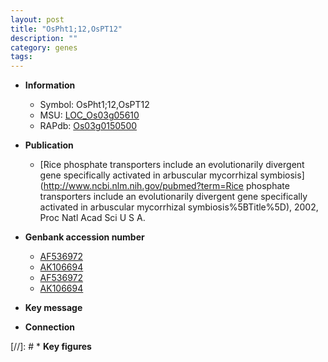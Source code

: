 ```yaml
---
layout: post
title: "OsPht1;12,OsPT12"
description: ""
category: genes
tags: 
---
```


* **Information**  
    + Symbol: OsPht1;12,OsPT12  
    + MSU: [LOC_Os03g05610](http://rice.uga.edu/cgi-bin/ORF_infopage.cgi?orf=LOC_Os03g05610)  
    + RAPdb: [Os03g0150500](https://rapdb.dna.affrc.go.jp/locus/?name=Os03g0150500)  

* **Publication**  
    + [Rice phosphate transporters include an evolutionarily divergent gene specifically activated in arbuscular mycorrhizal symbiosis](http://www.ncbi.nlm.nih.gov/pubmed?term=Rice phosphate transporters include an evolutionarily divergent gene specifically activated in arbuscular mycorrhizal symbiosis%5BTitle%5D), 2002, Proc Natl Acad Sci U S A.

* **Genbank accession number**  
    + [AF536972](http://www.ncbi.nlm.nih.gov/nuccore/AF536972)
    + [AK106694](http://www.ncbi.nlm.nih.gov/nuccore/AK106694)
    + [AF536972](http://www.ncbi.nlm.nih.gov/nuccore/AF536972)
    + [AK106694](http://www.ncbi.nlm.nih.gov/nuccore/AK106694)

* **Key message**  

* **Connection**  

[//]: # * **Key figures**  



